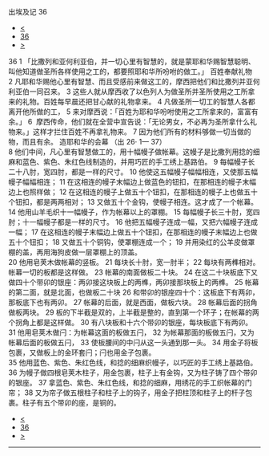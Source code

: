 ﻿





 出埃及记 36




* [<](bible/EXO35.md)
* [36](bible/EXO.md)
* [>](bible/EXO37.md)



 
36 
1 「比撒列和亚何利亚伯，并一切心里有智慧的，就是蒙耶和华赐智慧聪明、叫他知道做圣所各样使用之工的，都要照耶和华所吩咐的做工。」 百姓奉献礼物  
2 凡耶和华赐他心里有智慧、而且受感前来做这工的，摩西把他们和比撒列并亚何利亚伯一同召来。 
3 这些人就从摩西收了以色列人为做圣所并圣所使用之工所拿来的礼物。百姓每早晨还把甘心献的礼物拿来。 
4 凡做圣所一切工的智慧人各都离开他所做的工， 
5 来对摩西说：「百姓为耶和华吩咐使用之工所拿来的，富富有余。」 
6  摩西传命，他们就在全营中宣告说：「无论男女，不必再为圣所拿什么礼物来。」这样才拦住百姓不再拿礼物来。 
7 因为他们所有的材料够做一切当做的物，而且有余。 造耶和华的会幕 （出
26·
1—
37）  
8 他们中间，凡心里有智慧做工的，用十幅幔子做帐幕。这幔子是比撒列用捻的细麻和蓝色、紫色、朱红色线制造的，并用巧匠的手工绣上基路伯。 
9 每幅幔子长二十八肘，宽四肘，都是一样的尺寸。 
10 他使这五幅幔子幅幅相连，又使那五幅幔子幅幅相连； 
11 在这相连的幔子末幅边上做蓝色的钮扣，在那相连的幔子末幅边上也照样做； 
12 在这相连的幔子上做五十个钮扣，在那相连的幔子上也做五十个钮扣，都是两两相对； 
13 又做五十个金钩，使幔子相连。这才成了一个帐幕。  
14 他用山羊毛织十一幅幔子，作为帐幕以上的罩棚。 
15 每幅幔子长三十肘，宽四肘；十一幅幔子都是一样的尺寸。 
16 他把五幅幔子连成一幅，又把六幅幔子连成一幅； 
17 在这相连的幔子末幅边上做五十个钮扣，在那相连的幔子末幅边上也做五十个钮扣； 
18 又做五十个铜钩，使罩棚连成一个； 
19 并用染红的公羊皮做罩棚的盖，再用海狗皮做一层罩棚上的顶盖。  
20 他用皂荚木做帐幕的竖板。 
21 每块长十肘，宽一肘半； 
22 每块有两榫相对。帐幕一切的板都是这样做。 
23 帐幕的南面做板二十块。 
24 在这二十块板底下又做四十个带卯的银座：两卯接这块板上的两榫，两卯接那块板上的两榫。 
25 帐幕的第二面，就是北面，也做板二十块 
26 和带卯的银座四十个：这板底下有两卯，那板底下也有两卯。 
27 帐幕的后面，就是西面，做板六块。 
28 帐幕后面的拐角做板两块。 
29 板的下半截是双的，上半截是整的，直到第一个环子；在帐幕的两个拐角上都是这样做。 
30 有八块板和十六个带卯的银座，每块板底下有两卯。  
31 他用皂荚木做闩：为帐幕这面的板做五闩， 
32 为帐幕那面的板做五闩，又为帐幕后面的板做五闩， 
33 使板腰间的中闩从这一头通到那一头。 
34 用金子将板包裹，又做板上的金环套闩；闩也用金子包裹。  
35 他用蓝色、紫色、朱红色线，和捻的细麻织幔子，以巧匠的手工绣上基路伯。 
36 为幔子做四根皂荚木柱子，用金包裹，柱子上有金钩，又为柱子铸了四个带卯的银座。 
37 拿蓝色、紫色、朱红色线，和捻的细麻，用绣花的手工织帐幕的门帘； 
38 又为帘子做五根柱子和柱子上的钩子，用金子把柱顶和柱子上的杆子包裹。柱子有五个带卯的座，是铜的。 
* [<](bible/EXO35.md)
* [36](bible/EXO.md)
* [>](bible/EXO37.md)





---









